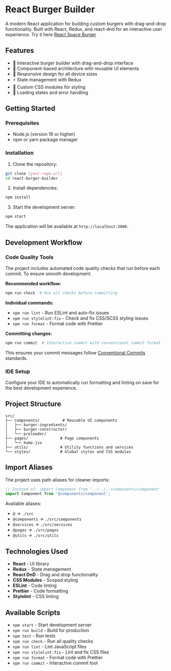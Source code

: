 # React Burger Builder

A modern React application for building custom burgers with drag-and-drop functionality. Built with React, Redux, and react-dnd for an interactive user experience.
Try it here [React Space Burger](https://react-space-burger.vercel.app/)

## Features

- 🍔 Interactive burger builder with drag-and-drop interface
- 🧱 Component-based architecture with reusable UI elements
- 📱 Responsive design for all device sizes
- ⚡ State management with Redux
- 🎨 Custom CSS modules for styling
- 🔄 Loading states and error handling

## Getting Started

### Prerequisites

- Node.js (version 16 or higher)
- npm or yarn package manager

### Installation

1. Clone the repository:
```bash
git clone [your-repo-url]
cd react-burger-builder
```

2. Install dependencies:
```bash
npm install
```

3. Start the development server:
```bash
npm start
```

The application will be available at `http://localhost:3000`.

## Development Workflow

### Code Quality Tools

The project includes automated code quality checks that run before each commit. To ensure smooth development:

**Recommended workflow:**
```bash
npm run check  # Run all checks before committing
```

**Individual commands:**
- `npm run lint` - Run ESLint and auto-fix issues
- `npm run stylelint:fix` - Check and fix CSS/SCSS styling issues  
- `npm run format` - Format code with Prettier

**Committing changes:**
```bash
npm run commit  # Interactive commit with conventional commit format
```

This ensures your commit messages follow [Conventional Commits](https://www.conventionalcommits.org/en/v1.0.0/) standards.

### IDE Setup

Configure your IDE to automatically run formatting and linting on save for the best development experience.

## Project Structure

```
src/
├── components/          # Reusable UI components
│   ├── burger-ingredients/
│   ├── burger-constructor/
│   └── preloader/
├── pages/              # Page components
│   └── home.jsx
├── utils/              # Utility functions and services
└── styles/             # Global styles and CSS modules
```

## Import Aliases

The project uses path aliases for cleaner imports:

```javascript
// Instead of: import Component from '../../../components/component'
import Component from '@components/component';
```

Available aliases:
- `@` → `./src`
- `@components` → `./src/components`
- `@services` → `./src/services`
- `@pages` → `./src/pages`
- `@utils` → `./src/utils`

## Technologies Used

- **React** - UI library
- **Redux** - State management
- **React DnD** - Drag and drop functionality
- **CSS Modules** - Scoped styling
- **ESLint** - Code linting
- **Prettier** - Code formatting
- **Stylelint** - CSS linting

## Available Scripts

- `npm start` - Start development server
- `npm run build` - Build for production
- `npm test` - Run tests
- `npm run check` - Run all quality checks
- `npm run lint` - Lint JavaScript files
- `npm run stylelint:fix` - Lint and fix CSS files
- `npm run format` - Format code with Prettier
- `npm run commit` - Interactive commit tool


